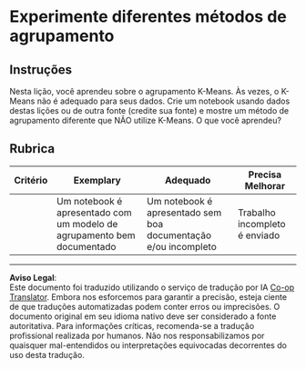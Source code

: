 <!--
CO_OP_TRANSLATOR_METADATA:
{
  "original_hash": "b8e17eff34ad1680eba2a5d3cf9ffc41",
  "translation_date": "2025-08-29T21:07:38+00:00",
  "source_file": "5-Clustering/2-K-Means/assignment.md",
  "language_code": "br"
}
-->
# Experimente diferentes métodos de agrupamento

## Instruções

Nesta lição, você aprendeu sobre o agrupamento K-Means. Às vezes, o K-Means não é adequado para seus dados. Crie um notebook usando dados destas lições ou de outra fonte (credite sua fonte) e mostre um método de agrupamento diferente que NÃO utilize K-Means. O que você aprendeu?

## Rubrica

| Critério  | Exemplary                                                       | Adequado                                                             | Precisa Melhorar             |
| --------- | --------------------------------------------------------------- | -------------------------------------------------------------------- | ---------------------------- |
|           | Um notebook é apresentado com um modelo de agrupamento bem documentado | Um notebook é apresentado sem boa documentação e/ou incompleto       | Trabalho incompleto é enviado |

---

**Aviso Legal**:  
Este documento foi traduzido utilizando o serviço de tradução por IA [Co-op Translator](https://github.com/Azure/co-op-translator). Embora nos esforcemos para garantir a precisão, esteja ciente de que traduções automatizadas podem conter erros ou imprecisões. O documento original em seu idioma nativo deve ser considerado a fonte autoritativa. Para informações críticas, recomenda-se a tradução profissional realizada por humanos. Não nos responsabilizamos por quaisquer mal-entendidos ou interpretações equivocadas decorrentes do uso desta tradução.